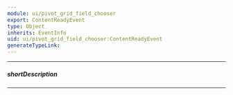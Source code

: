 ```yaml
---
module: ui/pivot_grid_field_chooser
export: ContentReadyEvent
type: Object
inherits: EventInfo
uid: ui/pivot_grid_field_chooser:ContentReadyEvent
generateTypeLink: 
---
```

---
##### shortDescription
<!-- Description goes here -->

---
<!-- Description goes here -->